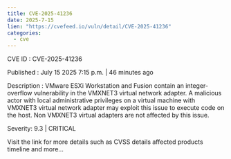 ```yaml
--- 
title: CVE-2025-41236
date: 2025-7-15
lien: "https://cvefeed.io/vuln/detail/CVE-2025-41236"
categories:
  - cve
---
```


CVE ID : CVE-2025-41236

Published :  July 15
2025
7:15 p.m. | 46 minutes ago

Description : VMware ESXi
Workstation
and Fusion contain an integer-overflow vulnerability in the VMXNET3 virtual network adapter. A malicious actor with local administrative privileges on a virtual machine with VMXNET3 virtual network adapter may exploit this issue to execute code on the host. Non VMXNET3 virtual adapters are not affected by this issue.

Severity: 9.3 | CRITICAL

Visit the link for more details
such as CVSS details
affected products
timeline
and more...
